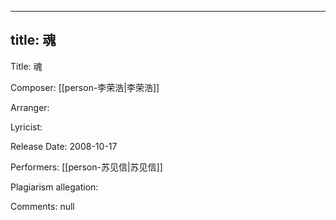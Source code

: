 
---
title: 魂
---
Title: 魂

Composer: [[person-李荣浩|李荣浩]]

Arranger: 

Lyricist: 

Release Date: 2008-10-17

Performers: [[person-苏见信|苏见信]]

Plagiarism allegation:


Comments:
null
